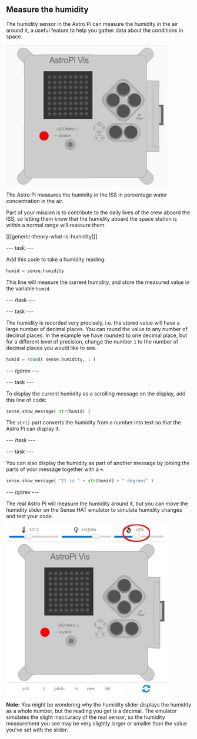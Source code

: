 ## Measure the humidity

The humidity sensor in the Astro Pi can measure the humidity in the air around it, a useful feature to help you gather data about the conditions in space.

![Message about the humidity](images/degrees-message.gif)

The Astro Pi measures the humidity in the ISS in percentage water concentration in the air.

Part of your mission is to contribute to the daily lives of the crew aboard the ISS, so letting them know that the humidity aboard the space station is within a normal range will reassure them.

[[[generic-theory-what-is-humidity]]]

\--- task \---

Add this code to take a humidity reading:

```python
humid = sense.humidity
```

This line will measure the current humidity, and store the measured value in the variable `humid`.

\--- /task \---

\--- task \---

The humidity is recorded very precisely, i.e. the stored value will have a large number of decimal places. You can round the value to any number of decimal places. In the example we have rounded to one decimal place, but for a different level of precision, change the number `1` to the number of decimal places you would like to see.

```python
humid = round( sense.humidity, 1 )
```

\--- /görev \---

\--- task \---

To display the current humidity as a scrolling message on the display, add this line of code:

```python
sense.show_message( str(humid) )
```

The `str()` part converts the humidity from a number into text so that the Astro Pi can display it.

\--- /task \---

\--- task \---

You can also display the humidity as part of another message by joining the parts of your message together with a `+`.

```python
sense.show_message( "It is " + str(humid) + " degrees" )
```

\--- /görev \---

The real Astro Pi will measure the humidity around it, but you can move the humidity slider on the Sense HAT emulator to simulate humidity changes and test your code.

![Humidity slider](images/humidity-slider.png)

**Note:** You might be wondering why the humidity slider displays the humidity as a whole number, but the reading you get is a decimal. The emulator simulates the slight inaccuracy of the real sensor, so the humidity measurement you see may be very slightly larger or smaller than the value you've set with the slider.
